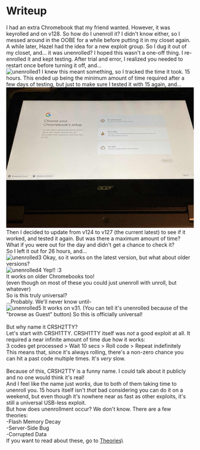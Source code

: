 # Writeup 
I had an extra Chromebook that my friend wanted. However, it was keyrolled and on v128. So how do I unenroll it? I didn't know either, so I messed around in the OOBE for a while before putting it in my closet again. A while later, Hazel had the idea for a new exploit group. So I dug it out of my closet, and... it was unenrolled? I hoped this wasn't a one-off thing. I re-enrolled it and kept testing. After trial and error, I realized you needed to restart once before turning it off, and...\
![unenrolled1](Images/v124nissa.png) 
I knew this meant something, so I tracked the time it took. 15 hours. This ended up being the minimum amount of time required after a few days of testing, but just to make sure I tested it with 15 again, and...\
![unenrolled2](Images/v124nissa2.jpg) 
Then I decided to update from v124 to v127 (the current latest) to see if it worked, and tested it again. But was there a maximum amount of time? What if you were out for the day and didn't get a chance to check it?\
So I left it out for 26 hours, and...\
![unenrolled3](Images/v127nissa.png)
Okay, so it works on the latest version, but what about older versions?\
![unenrolled4](Images/v76peppy.png)
Yep!! :3\
It works on older Chromebooks too!\
(even though on most of these you could just unenroll with unroll, but whatever)\
So is this truly universal?\
...Probably. We'll never know until-\
![unenrolled5](Images/v31peppy.png)
It works on v31. (You can tell it's unenrolled because of the "browse as Guest" button)
So this is officially universal!\
\
But why name it CRSH2TTY?\
Let's start with CRSH1TTY. CRSH1TTY itself was *not* a good exploit at all. It required a near infinite amount of time due how it works:\
3 codes get processed > Wait 10 secs > Roll code > Repeat indefinitely\
This means that, since it's always rolling, there's a non-zero chance you can hit a past code multiple times. It's *very* slow.\
\
Because of this, CRSH2TTY is a funny name. I could talk about it publicly and no one would think it's real!\
And I feel like the name just *works*, due to both of them taking time to unenroll you. 15 hours itself isn't *that* bad considering you can do it on a weekend, but even though it's nowhere near as fast as other exploits, it's still a universal USB-less exploit.
\
But how does unenrollment occur? We don't know. There are a few theories:\
-Flash Memory Decay\
-Server-Side Bug\
-Corrupted Data\
If you want to read about these, go to [Theories](CRSH2TTY/Docs/theories)\
 
